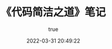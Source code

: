 ---
pageComponent:
  name: Catalogue
  data:
    path: 《设计模式》笔记 # 要对应目录名
title: 《代码简洁之道》笔记
date: 2022-03-31 20:49:22
permalink: /java/CleanCode/
article: false
comment: false
editLink: false
author:
  name: 蒋明智
  link: https://github.com/baiye0
---